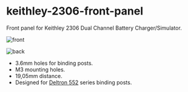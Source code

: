 # keithley-2306-front-panel

Front panel for Keithley 2306 Dual Channel Battery Charger/Simulator.

![front](/images/front.PNG?raw=true)

![back](/images/back.PNG?raw=true)

- 3.6mm holes for binding posts.
- M3 mounting holes.
- 19,05mm distance.
- Designed for [Deltron 552](https://www.dem-uk.com/deltron-components/products/4mm_single_pole_connectors/4mm_insulated_terminal/) series binding posts.

